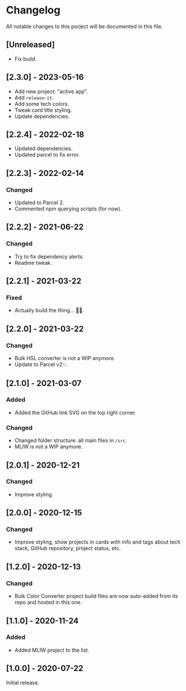 # Changelog

All notable changes to this porject will be documented in this file.

## [Unreleased]

- Fix build.

## [2.3.0] - 2023-05-16

- Add new project: "active app".
- Add `release-it`.
- Add some tech colors.
- Tweak card title styling.
- Update dependencies.

## [2.2.4] - 2022-02-18

- Updated dependencies.
- Updated parcel to fix error.

## [2.2.3] - 2022-02-14

### Changed

- Updated to Parcel 2.
- Commented npm querying scripts (for now).

## [2.2.2] - 2021-06-22

### Changed

- Try to fix dependency alerts.
- Readme tweak.

## [2.2.1] - 2021-03-22

### Fixed

- Actually build the thing... 🤦‍♂️.

## [2.2.0] - 2021-03-22

### Changed

- Bulk HSL converter is not a WIP anymore.
- Update to Parcel v2✨.

## [2.1.0] - 2021-03-07

### Added

- Added the GitHub link SVG on the top right corner.

### Changed

- Changed folder structure: all main files in `/src`.
- MLIW is not a WIP anymore.

## [2.0.1] - 2020-12-21

### Changed

- Improve styling.

## [2.0.0] - 2020-12-15

### Changed

- Improve styling, show projects in cards with info and tags about tech stack, GitHub repository, project status, etc.

## [1.2.0] - 2020-12-13

### Changed

- Bulk Color Converter project build files are now auto-added from its repo and hosted in this one.

## [1.1.0] - 2020-11-24

### Added

- Added MLIW project to the list.

## [1.0.0] - 2020-07-22

Initial release.
